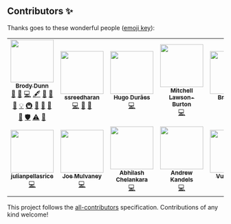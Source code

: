 ## Contributors ✨

Thanks goes to these wonderful people ([emoji key](https://allcontributors.org/docs/en/emoji-key)):

<!-- ALL-CONTRIBUTORS-LIST:START - Do not remove or modify this section -->
<!-- prettier-ignore-start -->
<!-- markdownlint-disable -->
<table>
  <tr>
    <td align="center"><a href="https://github.com/brodyd"><img src="https://avatars.githubusercontent.com/u/2774160?v=4?s=100" width="100px;" alt=""/><br /><sub><b>Brody Dunn</b></sub></a><br /><a href="#question-brodyd" title="Answering Questions">💬</a> <a href="https://github.com/Brody Dunn/swagger-model-validator/issues?q=author%3Abrodyd" title="Bug reports">🐛</a> <a href="https://github.com/Brody Dunn/swagger-model-validator/commits?author=brodyd" title="Code">💻</a> <a href="#content-brodyd" title="Content">🖋</a> <a href="#data-brodyd" title="Data">🔣</a> <a href="#design-brodyd" title="Design">🎨</a> <a href="https://github.com/Brody Dunn/swagger-model-validator/commits?author=brodyd" title="Documentation">📖</a> <a href="#example-brodyd" title="Examples">💡</a> <a href="#infra-brodyd" title="Infrastructure (Hosting, Build-Tools, etc)">🚇</a> <a href="#maintenance-brodyd" title="Maintenance">🚧</a> <a href="#projectManagement-brodyd" title="Project Management">📆</a> <a href="#research-brodyd" title="Research">🔬</a> <a href="https://github.com/Brody Dunn/swagger-model-validator/pulls?q=is%3Apr+reviewed-by%3Abrodyd" title="Reviewed Pull Requests">👀</a> <a href="#security-brodyd" title="Security">🛡️</a> <a href="https://github.com/Brody Dunn/swagger-model-validator/commits?author=brodyd" title="Tests">⚠️</a> <a href="#userTesting-brodyd" title="User Testing">📓</a></td>
    <td align="center"><a href="https://github.com/ssreedharan"><img src="https://avatars.githubusercontent.com/u/6464478?v=4?s=100" width="100px;" alt=""/><br /><sub><b>ssreedharan</b></sub></a><br /><a href="https://github.com/Brody Dunn/swagger-model-validator/commits?author=ssreedharan" title="Code">💻</a> <a href="#design-ssreedharan" title="Design">🎨</a> <a href="#ideas-ssreedharan" title="Ideas, Planning, & Feedback">🤔</a></td>
    <td align="center"><a href="http://hugoduraes.com/"><img src="https://avatars.githubusercontent.com/u/1050268?v=4?s=100" width="100px;" alt=""/><br /><sub><b>Hugo Durães</b></sub></a><br /><a href="https://github.com/Brody Dunn/swagger-model-validator/commits?author=hugoduraes" title="Code">💻</a></td>
    <td align="center"><a href="https://github.com/MitchellBurton"><img src="https://avatars.githubusercontent.com/u/7017168?v=4?s=100" width="100px;" alt=""/><br /><sub><b>Mitchell Lawson-Burton</b></sub></a><br /><a href="https://github.com/Brody Dunn/swagger-model-validator/commits?author=MitchellBurton" title="Code">💻</a></td>
    <td align="center"><a href="https://github.com/brhou"><img src="https://avatars.githubusercontent.com/u/8788114?v=4?s=100" width="100px;" alt=""/><br /><sub><b>Brian Hou</b></sub></a><br /><a href="https://github.com/Brody Dunn/swagger-model-validator/commits?author=brhou" title="Code">💻</a></td>
    <td align="center"><a href="http://www.l0l.org.uk/"><img src="https://avatars.githubusercontent.com/u/5329943?v=4?s=100" width="100px;" alt=""/><br /><sub><b>Gareth Coleman</b></sub></a><br /><a href="https://github.com/Brody Dunn/swagger-model-validator/commits?author=layerzerolabs" title="Code">💻</a></td>
    <td align="center"><a href="https://github.com/roryoconnor"><img src="https://avatars.githubusercontent.com/u/10120520?v=4?s=100" width="100px;" alt=""/><br /><sub><b>Rory Anthony O'Connor</b></sub></a><br /><a href="https://github.com/Brody Dunn/swagger-model-validator/commits?author=roryoconnor" title="Code">💻</a></td>
  </tr>
  <tr>
    <td align="center"><a href="https://github.com/julianpellasrice"><img src="https://avatars.githubusercontent.com/u/26866290?v=4?s=100" width="100px;" alt=""/><br /><sub><b>julianpellasrice</b></sub></a><br /><a href="https://github.com/Brody Dunn/swagger-model-validator/commits?author=julianpellasrice" title="Code">💻</a></td>
    <td align="center"><a href="https://github.com/mycrobe"><img src="https://avatars.githubusercontent.com/u/40182?v=4?s=100" width="100px;" alt=""/><br /><sub><b>Joe Mulvaney</b></sub></a><br /><a href="https://github.com/Brody Dunn/swagger-model-validator/commits?author=mycrobe" title="Code">💻</a></td>
    <td align="center"><a href="https://github.com/abhiche"><img src="https://avatars.githubusercontent.com/u/5969234?v=4?s=100" width="100px;" alt=""/><br /><sub><b>Abhilash Chelankara</b></sub></a><br /><a href="https://github.com/Brody Dunn/swagger-model-validator/commits?author=abhiche" title="Code">💻</a></td>
    <td align="center"><a href="https://www.linkedin.com/in/andrewkandels"><img src="https://avatars.githubusercontent.com/u/142410?v=4?s=100" width="100px;" alt=""/><br /><sub><b>Andrew Kandels</b></sub></a><br /><a href="https://github.com/Brody Dunn/swagger-model-validator/commits?author=akandels" title="Code">💻</a></td>
    <td align="center"><a href="https://github.com/vudknguyen"><img src="https://avatars.githubusercontent.com/u/16699073?v=4?s=100" width="100px;" alt=""/><br /><sub><b>Vu Nguyen</b></sub></a><br /><a href="https://github.com/Brody Dunn/swagger-model-validator/commits?author=vudknguyen" title="Code">💻</a></td>
    <td align="center"><a href="https://github.com/JimiFord"><img src="https://avatars.githubusercontent.com/u/58951452?v=4?s=100" width="100px;" alt=""/><br /><sub><b>JimiFord</b></sub></a><br /><a href="https://github.com/Brody Dunn/swagger-model-validator/commits?author=JimiFord" title="Code">💻</a></td>
    <td align="center"><a href="https://github.com/rogermui"><img src="https://avatars.githubusercontent.com/u/13083577?v=4?s=100" width="100px;" alt=""/><br /><sub><b>Roger Mui</b></sub></a><br /><a href="https://github.com/Brody Dunn/swagger-model-validator/commits?author=rogermui" title="Code">💻</a></td>
  </tr>
</table>

<!-- markdownlint-restore -->
<!-- prettier-ignore-end -->

<!-- ALL-CONTRIBUTORS-LIST:END -->

This project follows the [all-contributors](https://github.com/all-contributors/all-contributors) specification. Contributions of any kind welcome!
